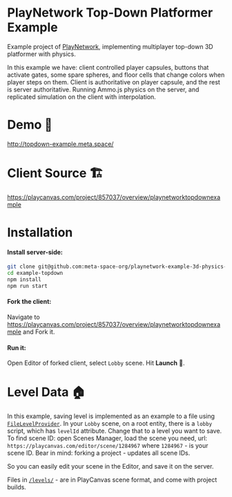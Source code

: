 # PlayNetwork Top-Down Platformer Example

Example project of [PlayNetwork](https://github.com/meta-space-org/playnetwork), implementing multiplayer top-down 3D platformer with physics.

In this example we have: client controlled player capsules, buttons that activate gates, some spare spheres, and floor cells that change colors when player steps on them. Client is authoritative on player capsule, and the rest is server authoritative. Running Ammo.js physics on the server, and replicated simulation on the client with interpolation.

# Demo 🚀

http://topdown-example.meta.space/

# Client Source 🏗

https://playcanvas.com/project/857037/overview/playnetworktopdownexample

# Installation

#### Install server-side:

```bash
git clone git@github.com:meta-space-org/playnetwork-example-3d-physics-topdown.git ./example-topdown
cd example-topdown
npm install
npm run start
```

#### Fork the client:

Navigate to https://playcanvas.com/project/857037/overview/playnetworktopdownexample and Fork it.

#### Run it:

Open Editor of forked client, select `Lobby` scene. Hit **Launch** 🚀.

# Level Data 🏠

In this example, saving level is implemented as an example to a file using [`FileLevelProvider`](./file-level-provider.js). In your `Lobby` scene, on a root entity, there is a `lobby` script, which has `levelId` attribute. Change that to a level you want to save. To find scene ID: open Scenes Manager, load the scene you need, url: `https://playcanvas.com/editor/scene/1284967` where `1284967` - is your scene ID. Bear in mind: forking a project - updates all scene IDs.

So you can easily edit your scene in the Editor, and save it on the server.

Files in [`/levels/`](./levels/) - are in PlayCanvas scene format, and come with project builds.

